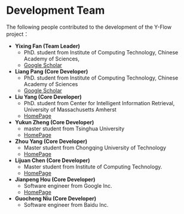 Development Team
=====
The following people contributed to the development of the Y-Flow project：

- **Yixing Fan (Team Leader)**
    - PhD. student from Institute of Computing Technology, Chinese Academy of Sciences,
    - [Google Scholar](https://scholar.google.com/citations?user=w5kGcUsAAAAJ&hl=en)
- **Liang Pang (Core Developer)** 
    - PhD. student from Institute of Computing Technology, Chinese Academy of Sciences
    - [Google Scholar](https://scholar.google.com/citations?user=1dgQHBkAAAAJ&hl=zh-CN)
- **Liu Yang (Core Developer)** 
    - PhD. student from Center for Intelligent Information Retrieval, University of Massachusetts Amherst
    - [HomePage](https://sites.google.com/site/lyangwww/)
- **Yukun Zheng (Core Developer)** 
    - master student from Tsinghua University
    - [HomePage]()
- **Zhou Yang (Core Developer)** 
    - Master student from Chongqing University of Technology
    - [HomePage]()
- **Lijuan Chen (Core Developer)** 
    - Master student from Institute of Computing Technology. 
    - [HomePage]()
- **Jianpeng Hou (Core Developer)** 
    - Software engineer from Google Inc. 
    - [HomePage](http://houjp.com/)
- **Guocheng Niu (Core Developer)** 
    - Software engineer from Baidu Inc. 
